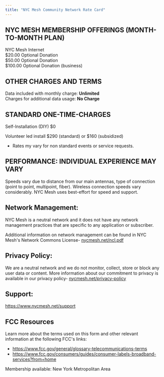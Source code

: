```yaml
---
title: "NYC Mesh Community Network Rate Card"
---
```


## NYC MESH MEMBERSHIP OFFERINGS (MONTH-TO-MONTH PLAN)

NYC Mesh Internet  	
$20.00 Optional Donation  
$50.00 Optional Donation  
$100.00 Optional Donation  (business)

## OTHER CHARGES AND TERMS
 
Data included with monthly charge:	**Unlimited**  
Charges for additional data usage:	**No Charge**  

## STANDARD ONE-TIME-CHARGES
 
Self-Installation (DIY)	$0 

Volunteer led install $290 (standard) or $160 (subsidized)
* Rates my vary for non standard events or service requests.
 
## PERFORMANCE: INDIVIDUAL EXPERIENCE MAY VARY

Speeds vary due to distance from our main antennas, type of connection (point to point, multipoint, fiber). Wireless connection speeds vary considerably. NYC Mesh uses best-effort for speed and support.

## Network Management:  
NYC Mesh is a neutral network and it does not have any network management practices that are specific to any application or subscriber.


Additional information on network management can be found in NYC Mesh's Network Commons License- [nycmesh.net/ncl.pdf](../ncl.pdf) 

## Privacy Policy:  
We are a neutral network and we do not monitor, collect, store or block any user data or content. More information about our commitment to privacy is available in our privacy policy- [nycmesh.net/privacy-policy](../privacy-policy)
 
## Support:

https://www.nycmesh.net/support

## FCC Resources
Learn more about the terms used on this form and other relevant information at the following FCC's links:  
* https://www.fcc.gov/general/glossary-telecommunications-terms
* https://www.fcc.gov/consumers/guides/consumer-labels-broadband-services?from=home	


Membership available: New York Metropolitan Area
